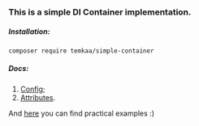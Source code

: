 ### This is a simple DI Container implementation.

##### Installation:
```composer
composer require temkaa/simple-container
```

##### Docs:
1. [Config](./docs/01_container_config.md);
2. [Attributes](./docs/02_attributes.md).

And [here](./examples) you can find practical examples :)
